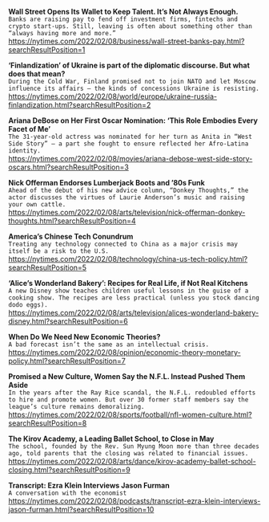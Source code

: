 **Wall Street Opens Its Wallet to Keep Talent. It’s Not Always Enough.**\
`Banks are raising pay to fend off investment firms, fintechs and crypto start-ups. Still, leaving is often about something other than “always having more and more.”`\
https://nytimes.com/2022/02/08/business/wall-street-banks-pay.html?searchResultPosition=1

**‘Finlandization’ of Ukraine is part of the diplomatic discourse. But what does that mean?**\
`During the Cold War, Finland promised not to join NATO and let Moscow influence its affairs — the kinds of concessions Ukraine is resisting.`\
https://nytimes.com/2022/02/08/world/europe/ukraine-russia-finlandization.html?searchResultPosition=2

**Ariana DeBose on Her First Oscar Nomination: ‘This Role Embodies Every Facet of Me’**\
`The 31-year-old actress was nominated for her turn as Anita in “West Side Story” — a part she fought to ensure reflected her Afro-Latina identity.`\
https://nytimes.com/2022/02/08/movies/ariana-debose-west-side-story-oscars.html?searchResultPosition=3

**Nick Offerman Endorses Lumberjack Boots and ’80s Funk**\
`Ahead of the debut of his new advice column, “Donkey Thoughts,” the actor discusses the virtues of Laurie Anderson’s music and raising your own cattle.`\
https://nytimes.com/2022/02/08/arts/television/nick-offerman-donkey-thoughts.html?searchResultPosition=4

**America’s Chinese Tech Conundrum**\
`Treating any technology connected to China as a major crisis may itself be a risk to the U.S.`\
https://nytimes.com/2022/02/08/technology/china-us-tech-policy.html?searchResultPosition=5

**‘Alice’s Wonderland Bakery’: Recipes for Real Life, if Not Real Kitchens**\
`A new Disney show teaches children useful lessons in the guise of a cooking show. The recipes are less practical (unless you stock dancing dodo eggs).`\
https://nytimes.com/2022/02/08/arts/television/alices-wonderland-bakery-disney.html?searchResultPosition=6

**When Do We Need New Economic Theories?**\
`A bad forecast isn’t the same as an intellectual crisis.`\
https://nytimes.com/2022/02/08/opinion/economic-theory-monetary-policy.html?searchResultPosition=7

**Promised a New Culture, Women Say the N.F.L. Instead Pushed Them Aside**\
`In the years after the Ray Rice scandal, the N.F.L. redoubled efforts to hire and promote women. But over 30 former staff members say the league’s culture remains demoralizing.`\
https://nytimes.com/2022/02/08/sports/football/nfl-women-culture.html?searchResultPosition=8

**The Kirov Academy, a Leading Ballet School, to Close in May**\
`The school, founded by the Rev. Sun Myung Moon more than three decades ago, told parents that the closing was related to financial issues.`\
https://nytimes.com/2022/02/08/arts/dance/kirov-academy-ballet-school-closing.html?searchResultPosition=9

**Transcript: Ezra Klein Interviews Jason Furman**\
`A conversation with the economist`\
https://nytimes.com/2022/02/08/podcasts/transcript-ezra-klein-interviews-jason-furman.html?searchResultPosition=10

